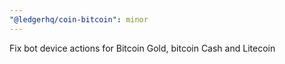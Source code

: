 ```yaml
---
"@ledgerhq/coin-bitcoin": minor
---
```


Fix bot device actions for Bitcoin Gold, bitcoin Cash and Litecoin
